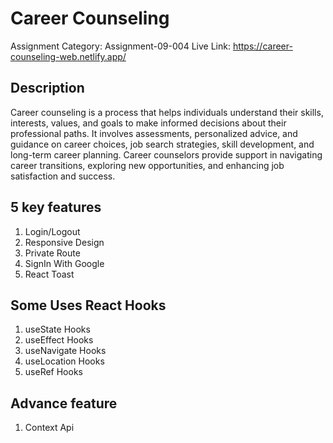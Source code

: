 # Career Counseling

Assignment Category: Assignment-09-004
Live Link: https://career-counseling-web.netlify.app/

## Description
Career counseling is a process that helps individuals understand their skills, interests, values, and goals to make informed decisions about their professional paths. It involves assessments, personalized advice, and guidance on career choices, job search strategies, skill development, and long-term career planning. Career counselors provide support in navigating career transitions, exploring new opportunities, and enhancing job satisfaction and success.

## 5 key features
1. Login/Logout
2. Responsive Design
3. Private Route
4. SignIn With Google
5. React Toast

## Some Uses React Hooks
1. useState Hooks
2. useEffect Hooks
3. useNavigate Hooks
4. useLocation Hooks
5. useRef Hooks

## Advance feature
1. Context Api

